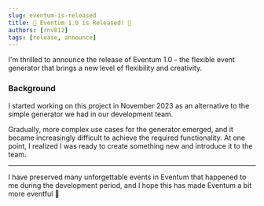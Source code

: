 ```yaml
---
slug: eventum-is-released
title: 🎉 Eventum 1.0 is Released! 🎉
authors: [rnv812]
tags: [release, announce]
---
```


I'm thrilled to announce the release of Eventum 1.0 - the flexible event generator that brings a new level of flexibility and creativity.

### Background
I started working on this project in November 2023 as an alternative to the simple generator we had in our development team.

Gradually, more complex use cases for the generator emerged, and it became increasingly difficult to achieve the required functionality. At one point, I realized I was ready to create something new and introduce it to the team.

---

I have preserved many unforgettable events in Eventum that happened to me during the development period, and I hope this has made Eventum a bit more eventful 🔮